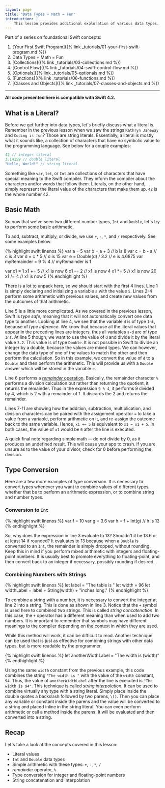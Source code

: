 ```yaml
---
layout: page
title: "Data Types + Math = Fun"
introduction: |
    This lesson provides additional exploration of various data types. You'll learn how to decide which type to use, how to manipulate different values and how to convert between types.
---
```


Part of a series on foundational Swift concepts:

1. [Your First Swift Program]({% link _tutorials/01-your-first-swift-program.md %})
2. Data Types + Math = Fun
3. [Collections]({% link _tutorials/03-collections.md %})
4. [Control Flow]({% link _tutorials/04-swift-control-flow.md %})
5. [Optionals]({% link _tutorials/05-optionals.md %})
6. [Functions]({% link _tutorials/06-functions.md %})
7. [Classes and Objects]({% link _tutorials/07-classes-and-objects.md %})

---

__All code presented here is compatible with Swift 4.2.__

## What is a Literal?

Before we get further into data types, let's briefly discuss what a literal is. Remember in the previous lesson when we saw the strings `Kathryn Janeway` and `Coding is fun`? Those are string literals. Essentially, a literal is mostly what it sounds like, a collection of characters that have no symbolic value to the programming language. See below for a couple examples:

```swift
42 // integer literal
3.14159 // double literal
"Hello, World!" // string literal
```
Something like `var`, `let`, or `Int` are collections of characters that have special meaning to the Swift compiler. They inform the compiler about the characters and/or words that follow them. Literals, on the other hand, simply represent the literal value of the characters that make them up. `42` is the whole number 42.

## Basic Math

So now that we've seen two different number types, `Int` and `Double`, let's try to perform some basic arithmetic.

To add, subtract, multiply, or divide, we use `+`, `-`, `*`, and `/` respectively. See some examples below:

{% highlight swift linenos %}
var a = 5
var b = a + 3 // b is 8
var c = b - a // c is 3
var d = c * 5 // d is 15
var e = Double(d) / 3.2 // e is 4.6875
var myRemainder = 9 % 4 // myRemainder is 1

var x1 = 1
x1 += 5 // x1 is now 6
x1 -= 2 // x1 is now 4
x1 *= 5 // x1 is now 20
x1 /= 4 // x1 is now 5
{% endhighlight %}

There is a lot to unpack here, so we should start with the first 4 lines. Line 1 is simply declaring and initializing a variable `a` with the value `5`. Lines 2-4 perform some arithmetic with previous values, and create new values from the outcomes of that arithmetic.

Line 5 is a little more complicated. As we covered in the previous lesson, Swift is *type safe*, meaning that it will not automatically convert one data type to another. Looking at line 4, we see that the variable `d` is of type `Int`, because of *type inference*. We know that because all the literal values that appear in the preceding lines are integers, thus all variables `a-d` are of type `Int`. At line 5 though, we want to use the value of `d` and divide it by the literal value `3.2`. This value is of type `Double`. It is not possible in Swift to divide an integer by a double, because the values are mixed types. We can however, change the data type of one of the values to match the other and then perform the calculation. So in this example, we convert the value of `d` to a `Double` and then perform the arithmetic. This will provide us with a `Double` answer which will be stored in the variable `e`.

Line 6 performs a [*remainder* operation](https://en.wikipedia.org/wiki/Modulo_operation). Basically, the remainder character `%` performs a division calculation but rather than returning the quotient, it returns the remainder. Thus in the expression `9 % 4`, it performs 9 divided by 4, which is 2 with a remainder of 1. It discards the 2 and returns the remainder.

Lines 7-11 are showing how the addition, subtraction, multiplication, and division characters can be paired with the assignment operator `=` to take a value from a variable, perform arithmetic on it, and re-assign the outcome back to the same variable. Hence, `x1 += 5` is equivalent to `x1 = x1 + 5`. In both cases, the value of `x1` would be `6` after the line is executed.

A quick final note regarding simple math -- do not divide by 0, as it produces an undefined result. This will cause your app to crash. If you are unsure as to the value of your divisor, check for 0 before performing the division.

## Type Conversion

Here are a few more examples of type conversion. It is necessary to convert types whenever you want to combine values of different types, whether that be to perform an arithmetic expression, or to combine string and number types.

### Conversion to `Int`

{% highlight swift linenos %}
var f = 10
var g = 3.6
var h = f + Int(g) // h is 13
{% endhighlight %}

So, why does the expression in line 3 evaluate to 13? Shouldn't it be 13.6 or at least 14 if rounded? It evaluates to 13 because when a `Double` is converted to an `Int`, the remainder is simply dropped, without rounding. Keep this in mind if you perform mixed arithmetic with integers and floating-point numbers. It is usually best to promote everything to floating-point, and then convert back to an integer if necessary, possibly rounding if desired.

### Combining Numbers with Strings

{% highlight swift linenos %}
let label = "The table is "
let width = 96
let widthLabel = label + String(width) + "inches long."
{% endhighlight %}

To combine a string with a number, it is necessary to convert the integer at line 2 into a string. This is done as shown in line 3. Notice that the `+` symbol is used here to combined two strings. This is called *string concatenation*. In this case, the `+` operator has a different meaning than when used to add two numbers. It is important to remember that symbols may have different meanings to the compiler depending on the context in which they are used.

While this method will work, it can be difficult to read. Another technique can be used that is just as effective for combining strings with other data types, but is more readable by the programmer.

{% highlight swift linenos %}
let anotherWidthLabel = "The width is \(width)"
{% endhighlight %}

Using the same `width` constant from the previous example, this code combines the string `"The width is "` with the value of the `width` constant, `94`. Thus, the value of `anotherWidthLabel` after the line is executed is `"The width is 94"`. This technique is called *string interpolation*. It can be used to combine virtually any type with a string literal. Simply place inside the double quotes a backslash followed by two parens, `\()`. Then you can place any variable or constant inside the parens and the value will be converted to a string and placed inline in the string literal. You can even perform arithmetic or call a method inside the parens. It will be evaluated and then converted into a string.

## Recap
Let's take a look at the concepts covered in this lesson:

* Literal values
* `Int` and `Double` data types
* Simple arithmetic with these types: `+`, `-`, `*`, `/`
* *remainder* operator, `%`
* Type conversion for integer and floating-point numbers
* String concatenation and interpolation